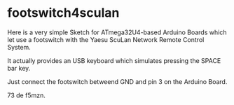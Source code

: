 # footswitch4sculan

Here is a very simple Sketch for ATmega32U4-based Arduino Boards which let
use a footswitch with the Yaesu ScuLan Network Remote Control System.

It actually provides an USB keyboard which simulates pressing the SPACE bar key.

Just connect the footswitch betweend GND and pin 3 on the Arduino Board.

73 de f5mzn.

